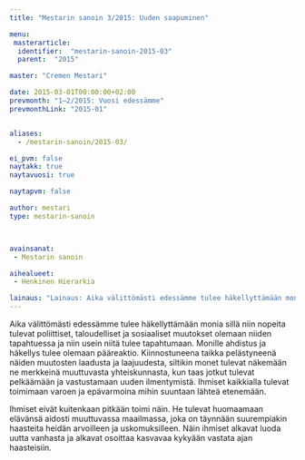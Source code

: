 ```yaml
---
title: "Mestarin sanoin 3/2015: Uuden saapuminen"

menu:
 masterarticle:
  identifier:  "mestarin-sanoin-2015-03"
  parent:  "2015"

master: "Cremen Mestari"

date: 2015-03-01T00:00:00+02:00
prevmonth: "1–2/2015: Vuosi edessämme"
prevmonthLink: "2015-01"


aliases:
  - /mestarin-sanoin/2015-03/

ei_pvm: false
naytakk: true
naytavuosi: true

naytapvm: false

author: mestari
type: mestarin-sanoin



avainsanat:
 - Mestarin sanoin

aihealueet:
 - Henkinen Hierarkia

lainaus: "Lainaus: Aika välittömästi edessämme tulee häkellyttämään monia sillä niin nopeita tulevat poliittiset, taloudelliset ja sosiaaliset muutokset olemaan niiden tapahtuessa ja niin usein niitä tulee tapahtumaan. "
---
```

<p>Aika välittömästi edessämme tulee häkellyttämään monia sillä niin nopeita tulevat poliittiset, taloudelliset ja sosiaaliset muutokset olemaan niiden tapahtuessa ja niin usein niitä tulee tapahtumaan. Monille ahdistus ja häkellys tulee olemaan pääreaktio. Kiinnostuneena taikka pelästyneenä näiden muutosten laadusta ja laajuudesta, siltikin monet tulevat näkemään ne merkkeinä muuttuvasta yhteiskunnasta, kun taas jotkut tulevat pelkäämään ja vastustamaan uuden ilmentymistä. Ihmiset kaikkialla tulevat toimimaan varoen ja epävarmoina mihin suuntaan lähteä etenemään.</p>
<p>Ihmiset eivät kuitenkaan pitkään toimi näin. He tulevat huomaamaan elävänsä aidosti muuttuvassa maailmassa, joka on täynnään suurempiakin haasteita heidän arvoilleen ja uskomuksilleen. Näin ihmiset alkavat luoda uutta vanhasta ja alkavat osoittaa kasvavaa kykyään vastata ajan haasteisiin.</p>